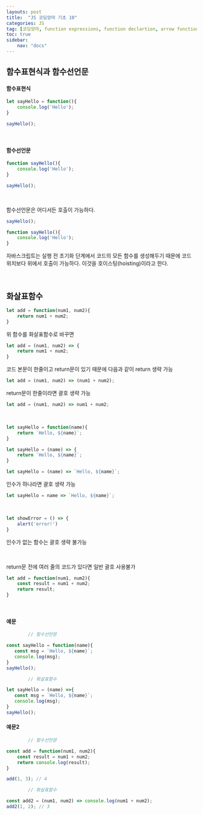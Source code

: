 ```yaml
---
layouts: post
title:  "JS 코딩앙마 기초 10"
categories: JS
tag: [코딩앙마, function expressions, function declartion, arrow function]
toc: true
sidebar:
    nav: "docs"
---
```


## 함수표현식과 함수선언문

#### 함수표현식

```js
let sayHello = function(){
    console.log('Hello');
}

sayHello();
```

<br/>

#### 함수선언문

```js
function sayHello(){
    console.log('Hello');
}

sayHello();
```

<br/>

함수선언문은 어디서든 호출이 가능하다.
```js
sayHello();

function sayHello(){
    console.log('Hello');
}
```

자바스크립트는 실행 전 초기화 단계에서 코드의 모든 함수를 생성해두기 때문에 코드 위치보다 위에서 호출이 가능하다. 이것을 호이스팅(hoisting)이라고 한다.

<br/>

## 화살표함수

```js
let add = function(num1, num2){
    return num1 + num2;
}
```
위 함수를 화살표함수로 바꾸면

```js
let add = (num1, num2) => {
    return num1 + num2;
}
```
코드 본문이 한줄이고 return문이 있기 때문에 다음과 같이 return 생략 가능

```js
let add = (num1, num2) => (num1 + num2);
```
return문이 한줄이라면 괄호 생략 가능

```js
let add = (num1, num2) => num1 + num2;
```

<br/>

```js
let sayHello = function(name){
    return `Hello, ${name}`;
}
```
```js
let sayHello = (name) => {
    return `Hello, ${name}`;
}
```
```js
let sayHello = (name) => `Hello, ${name}`;
```
인수가 하나라면 괄호 생략 가능

```js
let sayHello = name => `Hello, ${name}`;
```

<br/>

```js
let showError = () => {
    alert('error!')
}
```
인수가 없는 함수는 괄호 생략 불가능

<br/>

return문 전에 여러 줄의 코드가 있다면 일반 괄호 사용불가
```js
let add = function(num1, num2){
    const result = num1 + num2;
    return result;
}
```

<br/>

#### 예문

```js
        // 함수선언문

const sayHello = function(name){
   const msg = `Hello, ${name}`;
   console.log(msg);
}
sayHello();

        // 화살표함수

let sayHello = (name) =>{
   const msg = `Hello, ${name}`;
   console.log(msg);
}
sayHello();
```

#### 예문2

```js
        // 함수선언문

const add = function(num1, num2){
    const result = num1 + num2;
    return console.log(result);
}

add(1, 3); // 4

        // 화살표함수

const add2 = (num1, num2) => console.log(num1 + num2);
add2(1, 2); // 3
```